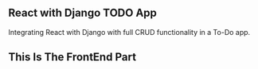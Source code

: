 ## React with Django TODO App

Integrating React with Django with full CRUD functionality in a To-Do app. 

## This Is The FrontEnd Part